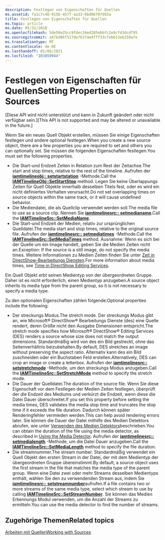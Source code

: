 ```yaml
---
description: Festlegen von Eigenschaften für Quellen
ms.assetid: fa1c7c40-915b-4577-aa33-6bd06707d93a
title: Festlegen von Eigenschaften für Quellen
ms.topic: article
ms.date: 05/31/2018
ms.openlocfilehash: 5de58e25cc9fdec34ed285ebbfc2e9cfd3dcdf95
ms.sourcegitcommit: a47bd86f517de76374e4fff33cfeb613eb259a7e
ms.translationtype: MT
ms.contentlocale: de-DE
ms.lasthandoff: 01/06/2021
ms.locfileid: "103859944"
---
```

# <a name="setting-properties-on-sources"></a><span data-ttu-id="559b7-103">Festlegen von Eigenschaften für Quellen</span><span class="sxs-lookup"><span data-stu-id="559b7-103">Setting Properties on Sources</span></span>

<span data-ttu-id="559b7-104">\[Diese API wird nicht unterstützt und kann in Zukunft geändert oder nicht verfügbar sein.\]</span><span class="sxs-lookup"><span data-stu-id="559b7-104">\[This API is not supported and may be altered or unavailable in the future.\]</span></span>

<span data-ttu-id="559b7-105">Wenn Sie ein neues Quell Objekt erstellen, müssen Sie einige Eigenschaften festlegen und andere optional festlegen.</span><span class="sxs-lookup"><span data-stu-id="559b7-105">When you create a new source object, there are a few properties you are required to set and others you can optionally set.</span></span> <span data-ttu-id="559b7-106">Sie müssen die folgenden Eigenschaften festlegen.</span><span class="sxs-lookup"><span data-stu-id="559b7-106">You must set the following properties.</span></span>

-   <span data-ttu-id="559b7-107">Die Start-und Endzeit Zeiten in Relation zum Rest der Zeitachse.</span><span class="sxs-lookup"><span data-stu-id="559b7-107">The start and stop times, relative to the rest of the timeline.</span></span> <span data-ttu-id="559b7-108">Aufrufen der [**iamtimelineobj:: setstartstation**](iamtimelineobj-setstartstop.md) -Methode.</span><span class="sxs-lookup"><span data-stu-id="559b7-108">Call the [**IAMTimelineObj::SetStartStop**](iamtimelineobj-setstartstop.md) method.</span></span> <span data-ttu-id="559b7-109">Legen Sie keine Überlappungs Zeiten für Quell Objekte innerhalb desselben Titels fest, oder es wird ein nicht definiertes Verhalten verursacht.</span><span class="sxs-lookup"><span data-stu-id="559b7-109">Do not set overlapping times on source objects within the same track, or it will cause undefined behavior.</span></span>
-   <span data-ttu-id="559b7-110">Die Mediendatei, die als Quellclip verwendet werden soll.</span><span class="sxs-lookup"><span data-stu-id="559b7-110">The media file to use as a source clip.</span></span> <span data-ttu-id="559b7-111">Nennen Sie [**iamtimelinesrc:: setmedianame**](iamtimelinesrc-setmedianame.md).</span><span class="sxs-lookup"><span data-stu-id="559b7-111">Call the [**IAMTimelineSrc::SetMediaName**](iamtimelinesrc-setmedianame.md).</span></span>
-   <span data-ttu-id="559b7-112">Die Start-und Endzeit der Medien, relativ zur ursprünglichen Quelldatei.</span><span class="sxs-lookup"><span data-stu-id="559b7-112">The media start and stop times, relative to the original source file.</span></span> <span data-ttu-id="559b7-113">Aufrufen der [**iamtimelinesrc:: setmediatimes**](iamtimelinesrc-setmediatimes.md) -Methode.</span><span class="sxs-lookup"><span data-stu-id="559b7-113">Call the [**IAMTimelineSrc::SetMediaTimes**](iamtimelinesrc-setmediatimes.md) method.</span></span> <span data-ttu-id="559b7-114">Ausnahme: Wenn es sich bei der Quelle um ein Image handelt, geben Sie die Medien Zeiten nicht an.</span><span class="sxs-lookup"><span data-stu-id="559b7-114">Exception: If the source is a still image, do not specify the media times.</span></span> <span data-ttu-id="559b7-115">Weitere Informationen zu Medien Zeiten finden Sie unter [Zeit in DirectShow-Bearbeitungs Diensten](time-in-directshow-editing-services.md).</span><span class="sxs-lookup"><span data-stu-id="559b7-115">For more information about media times, see [Time in DirectShow Editing Services](time-in-directshow-editing-services.md).</span></span>

<span data-ttu-id="559b7-116">Ein Quell Objekt erbt seinen Medientyp von der übergeordneten Gruppe. Daher ist es nicht erforderlich, einen Medientyp anzugeben.</span><span class="sxs-lookup"><span data-stu-id="559b7-116">A source object inherits its media type from the parent group, so it is not necessary to specify a media type.</span></span>

<span data-ttu-id="559b7-117">Zu den optionalen Eigenschaften zählen folgende:</span><span class="sxs-lookup"><span data-stu-id="559b7-117">Optional properties include the following:</span></span>

-   <span data-ttu-id="559b7-118">Der streckungs Modus.</span><span class="sxs-lookup"><span data-stu-id="559b7-118">The stretch mode.</span></span> <span data-ttu-id="559b7-119">Der streckungs Modus gibt an, wie Microsoft® DirectShow® Bearbeitungs Dienste (des) eine Quelle rendert, deren Größe nicht den Ausgabe Dimensionen entspricht.</span><span class="sxs-lookup"><span data-stu-id="559b7-119">The stretch mode specifies how Microsoft® DirectShow® Editing Services (DES) renders a source whose size does not match the output dimensions.</span></span> <span data-ttu-id="559b7-120">Standardmäßig wird von des ein Bild gestreckt, ohne das Seitenverhältnis beizubehalten.</span><span class="sxs-lookup"><span data-stu-id="559b7-120">By default, DES stretches an image without preserving the aspect ratio.</span></span> <span data-ttu-id="559b7-121">Alternativ kann des ein Bild zuschneiden oder ein Buchstaben Feld erstellen.</span><span class="sxs-lookup"><span data-stu-id="559b7-121">Alternatively, DES can crop an image or create a letterbox.</span></span> <span data-ttu-id="559b7-122">Aufrufen der [**iamtimelinesrc:: setstretchmode**](iamtimelinesrc-setstretchmode.md) -Methode, um den streckungs Modus anzugeben.</span><span class="sxs-lookup"><span data-stu-id="559b7-122">Call the [**IAMTimelineSrc::SetStretchMode**](iamtimelinesrc-setstretchmode.md) method to specify the stretch mode.</span></span>
-   <span data-ttu-id="559b7-123">Die Dauer der Quelldatei.</span><span class="sxs-lookup"><span data-stu-id="559b7-123">The duration of the source file.</span></span> <span data-ttu-id="559b7-124">Wenn Sie diese Eigenschaft vor dem Festlegen der Medien Zeiten festlegen, überprüft der die Endzeit des Mediums und verkürzt die Endzeit, wenn diese die Datei Dauer überschreitet.</span><span class="sxs-lookup"><span data-stu-id="559b7-124">If you set this property before setting the media times, DES validates the media stop time and truncates the stop time if it exceeds the file duration.</span></span> <span data-ttu-id="559b7-125">Dadurch können später Renderingfehler vermieden werden.</span><span class="sxs-lookup"><span data-stu-id="559b7-125">This can help avoid rendering errors later.</span></span> <span data-ttu-id="559b7-126">Sie können die Dauer der Datei mithilfe des Medien Detektors abrufen, wie unter [Verwenden des Medien Detektors](using-the-media-detector.md)beschrieben.</span><span class="sxs-lookup"><span data-stu-id="559b7-126">You can obtain the duration of the file using the media detector, as described in [Using the Media Detector](using-the-media-detector.md).</span></span> <span data-ttu-id="559b7-127">Aufrufen der [**iamtimelinesrc:: setmedialength**](iamtimelinesrc-setmedialength.md) -Methode, um die Datei Dauer anzugeben.</span><span class="sxs-lookup"><span data-stu-id="559b7-127">Call the [**IAMTimelineSrc::SetMediaLength**](iamtimelinesrc-setmedialength.md) method to specify the file duration.</span></span>
-   <span data-ttu-id="559b7-128">Die streamnummer.</span><span class="sxs-lookup"><span data-stu-id="559b7-128">The stream number.</span></span> <span data-ttu-id="559b7-129">Standardmäßig verwendet ein Quell Objekt den ersten Stream in der Datei, der mit dem Medientyp der übergeordneten Gruppe übereinstimmt.</span><span class="sxs-lookup"><span data-stu-id="559b7-129">By default, a source object uses the first stream in the file that matches the media type of the parent group.</span></span> <span data-ttu-id="559b7-130">Wenn eine Datei zwei oder mehr Streams desselben Medientyps enthält, wählen Sie den zu verwendenden Stream aus, indem Sie [**iamtimelinesrc:: setstreamnumber**](iamtimelinesrc-setstreamnumber.md)aufrufen.</span><span class="sxs-lookup"><span data-stu-id="559b7-130">If a file contains two or more streams of the same media type, select which stream to use by calling [**IAMTimelineSrc::SetStreamNumber**](iamtimelinesrc-setstreamnumber.md).</span></span> <span data-ttu-id="559b7-131">Sie können das Medien Erkennungs Modul verwenden, um die Anzahl der Streams zu ermitteln.</span><span class="sxs-lookup"><span data-stu-id="559b7-131">You can use the media detector to find the number of streams.</span></span>

## <a name="related-topics"></a><span data-ttu-id="559b7-132">Zugehörige Themen</span><span class="sxs-lookup"><span data-stu-id="559b7-132">Related topics</span></span>

<dl> <dt>

[<span data-ttu-id="559b7-133">Arbeiten mit Quellen</span><span class="sxs-lookup"><span data-stu-id="559b7-133">Working with Sources</span></span>](working-with-sources.md)
</dt> </dl>

 

 




